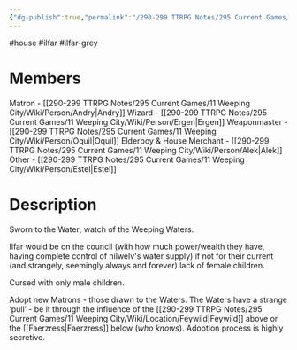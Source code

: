 ```yaml
---
{"dg-publish":true,"permalink":"/290-299 TTRPG Notes/295 Current Games/11 Weeping City/Wiki/House/Ilfar/"}
---
```



#house #ilfar #ilfar-grey 

# Members

Matron - [[290-299 TTRPG Notes/295 Current Games/11 Weeping City/Wiki/Person/Andry\|Andry]]
Wizard - [[290-299 TTRPG Notes/295 Current Games/11 Weeping City/Wiki/Person/Ergen\|Ergen]]
Weaponmaster - [[290-299 TTRPG Notes/295 Current Games/11 Weeping City/Wiki/Person/Oquil\|Oquil]]
Elderboy & House Merchant - [[290-299 TTRPG Notes/295 Current Games/11 Weeping City/Wiki/Person/Alek\|Alek]]
Other - [[290-299 TTRPG Notes/295 Current Games/11 Weeping City/Wiki/Person/Estel\|Estel]]

# Description

Sworn to the Water; watch of the Weeping Waters.

Ilfar would be on the council (with how much power/wealth they have, having complete control of nilwelv's water supply) if not for their current (and strangely, seemingly always and forever) lack of female children.

Cursed with only male children.

Adopt new Matrons - those drawn to the Waters. The Waters have a strange ‘pull’ - be it through the influence of the [[290-299 TTRPG Notes/295 Current Games/11 Weeping City/Wiki/Location/Feywild\|Feywild]] above or the [[Faerzress\|Faerzress]] below (_who knows_). Adoption process is highly secretive.